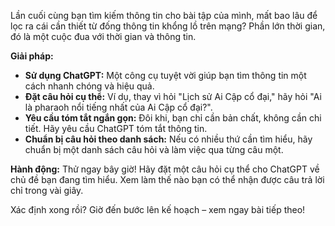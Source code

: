 Lần cuối cùng bạn tìm kiếm thông tin cho bài tập của mình, mất bao lâu để lọc ra cái cần thiết từ đống thông tin khổng lồ trên mạng? Phần lớn thời gian, đó là một cuộc đua với thời gian và thông tin.

**Giải pháp:**
- **Sử dụng ChatGPT:** Một công cụ tuyệt vời giúp bạn tìm thông tin một cách nhanh chóng và hiệu quả.
- **Đặt câu hỏi cụ thể:** Ví dụ, thay vì hỏi "Lịch sử Ai Cập cổ đại," hãy hỏi "Ai là pharaoh nổi tiếng nhất của Ai Cập cổ đại?".
- **Yêu cầu tóm tắt ngắn gọn:** Đôi khi, bạn chỉ cần bản chất, không cần chi tiết. Hãy yêu cầu ChatGPT tóm tắt thông tin.
- **Chuẩn bị câu hỏi theo danh sách:** Nếu có nhiều thứ cần tìm hiểu, hãy chuẩn bị một danh sách câu hỏi và làm việc qua từng câu một.

**Hành động:** Thử ngay bây giờ! Hãy đặt một câu hỏi cụ thể cho ChatGPT về chủ đề bạn đang tìm hiểu. Xem làm thế nào bạn có thể nhận được câu trả lời chỉ trong vài giây.

Xác định xong rồi? Giờ đến bước lên kế hoạch – xem ngay bài tiếp theo!